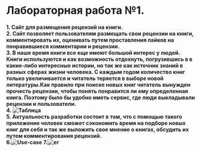 # Лабораторная работа №1.  
**1. Сайт для размещения рецензий на книги.**  
**2. Сайт позволяет пользователям размещать свои рецензии на книги, комментировать их, оценивать путем проставления лайков на понравившиеся комментарии и рецензии.**  
**3. В наше время книги все еще имеют большой интерес у людей. Книги используются и как возможность отдохнуть, погрузившись в 
в какие-либо интересные истории, но так же как источник знаний в разных сферах жизни человека. С каждым годом количество книг только увеличивается и читатель теряется в выборе новой литературы.Как правило при поиске новых книг читатель вынужден прочесть рецензии, чтобы понять понравится ли ему определенная книга. Поэтому было бы удобно иметь сервис, где люди выкладывали рецензии и пользователи.**  
**4. ![Таблица](https://github.com/twhvee/db/blob/main/tab.jpg)**  
**5. Актуальность разработки состоит в том, что с помощью такого приложение человек сможет сэкономить время на подборе новых книг для себя и так же 
выложить свое мнение о книгах, обсудить их путем комментирования рецензий.**  
**6.![Use-case](https://github.com/twhvee/db/blob/main/use-case.jpg)** 
**7.![er](https://github.com/twhvee/db/blob/main/er.jpg)** 
